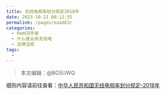 ```yaml
---
title: 无线电频率划分规定2018年
date: 2023-10-21 00:12:55
permalink: /pages/eaad63/
categories:
  - HamCQ手册
  - 什么是业余无线电
  - 法律法规
tags:
  - 
---
```


> 本文编辑：@BG5UWQ

细则内容请前往查看：[中华人民共和国无线电频率划分规定-2018年](https://www.gov.cn/zhengce/zhengceku/2018-12/31/content_5439640.htm)